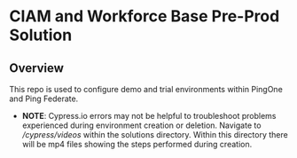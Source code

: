 # CIAM and Workforce Base Pre-Prod Solution

  

## Overview

  

This repo is used to configure demo and trial environments within PingOne and Ping Federate. 


* **NOTE**: Cypress.io errors may not be helpful to troubleshoot problems experienced during environment creation or deletion. Navigate to _/cypress/videos_ within the solutions directory. Within this directory there will be mp4 files showing the steps performed during creation.
